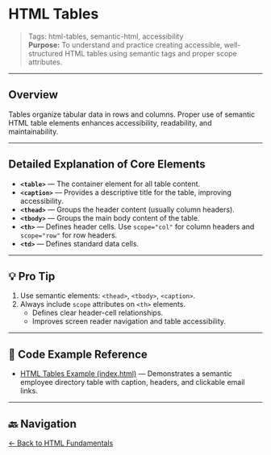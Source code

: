 # HTML Tables

> Tags: html-tables, semantic-html, accessibility  
> **Purpose:** To understand and practice creating accessible, well-structured HTML tables using semantic tags and proper scope attributes.

---

## Overview

Tables organize tabular data in rows and columns. Proper use of semantic HTML table elements enhances accessibility, readability, and maintainability.

---

## Detailed Explanation of Core Elements

- **`<table>`** — The container element for all table content.
- **`<caption>`** — Provides a descriptive title for the table, improving accessibility.
- **`<thead>`** — Groups the header content (usually column headers).
- **`<tbody>`** — Groups the main body content of the table.
- **`<th>`** — Defines header cells. Use `scope="col"` for column headers and `scope="row"` for row headers.
- **`<td>`** — Defines standard data cells.

---

## 💡 Pro Tip

1. Use semantic elements: `<thead>`, `<tbody>`, `<caption>`.
2. Always include `scope` attributes on `<th>` elements.  
   - Defines clear header-cell relationships.  
   - Improves screen reader navigation and table accessibility.

---

## 🧪 Code Example Reference

- [HTML Tables Example (index.html)](index.html) — Demonstrates a semantic employee directory table with caption, headers, and clickable email links.

---

## 🔙 Navigation

[← Back to HTML Fundamentals](../README.md)
